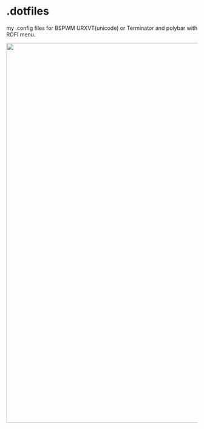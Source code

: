 # .dotfiles
my .config files for BSPWM URXVT(unicode) or Terminator and polybar with ROFI menu.

<p align="center">
  <img width=1000
       src=/Screenshots/Screenshot_1.jpg
       >
</p>
